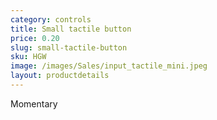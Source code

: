 ```yaml
---
category: controls
title: Small tactile button
price: 0.20
slug: small-tactile-button
sku: HGW
image: /images/Sales/input_tactile_mini.jpeg
layout: productdetails
---
```


Momentary